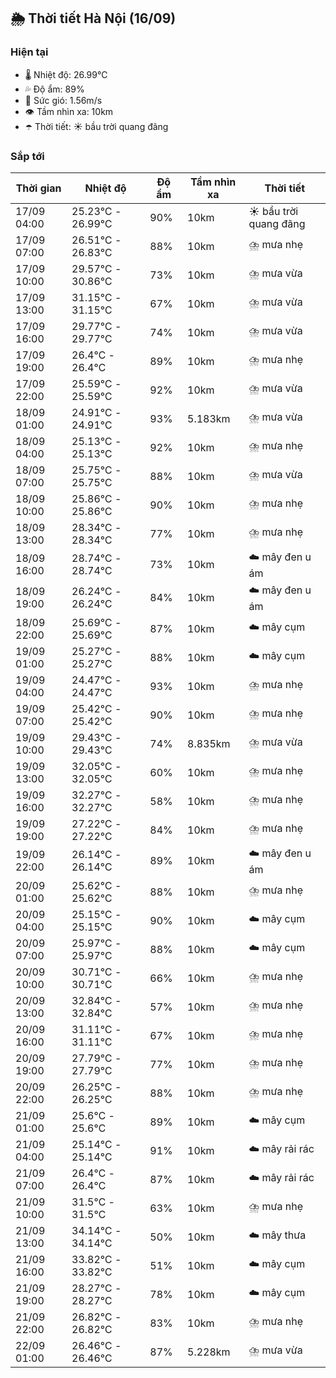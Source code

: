 ## 🌦️ Thời tiết Hà Nội (16/09)

### Hiện tại

- 🌡️ Nhiệt độ: 26.99℃
- 💦 Độ ẩm: 89%
- 💨 Sức gió: 1.56m/s
- 👁️ Tầm nhìn xa: 10km
- ☂️ Thời tiết: ☀️ bầu trời quang đãng

### Sắp tới

| Thời gian | Nhiệt độ | Độ ẩm | Tầm nhìn xa | Thời tiết |
| --- | --- | --- | --- | --- |
| 17/09 04:00 | 25.23℃ - 26.99℃ | 90% | 10km | ☀️ bầu trời quang đãng |
| 17/09 07:00 | 26.51℃ - 26.83℃ | 88% | 10km | ⛈️ mưa nhẹ |
| 17/09 10:00 | 29.57℃ - 30.86℃ | 73% | 10km | ⛈️ mưa vừa |
| 17/09 13:00 | 31.15℃ - 31.15℃ | 67% | 10km | ⛈️ mưa vừa |
| 17/09 16:00 | 29.77℃ - 29.77℃ | 74% | 10km | ⛈️ mưa vừa |
| 17/09 19:00 | 26.4℃ - 26.4℃ | 89% | 10km | ⛈️ mưa nhẹ |
| 17/09 22:00 | 25.59℃ - 25.59℃ | 92% | 10km | ⛈️ mưa vừa |
| 18/09 01:00 | 24.91℃ - 24.91℃ | 93% | 5.183km | ⛈️ mưa vừa |
| 18/09 04:00 | 25.13℃ - 25.13℃ | 92% | 10km | ⛈️ mưa nhẹ |
| 18/09 07:00 | 25.75℃ - 25.75℃ | 88% | 10km | ⛈️ mưa vừa |
| 18/09 10:00 | 25.86℃ - 25.86℃ | 90% | 10km | ⛈️ mưa nhẹ |
| 18/09 13:00 | 28.34℃ - 28.34℃ | 77% | 10km | ⛈️ mưa nhẹ |
| 18/09 16:00 | 28.74℃ - 28.74℃ | 73% | 10km | ☁️ mây đen u ám |
| 18/09 19:00 | 26.24℃ - 26.24℃ | 84% | 10km | ☁️ mây đen u ám |
| 18/09 22:00 | 25.69℃ - 25.69℃ | 87% | 10km | ☁️ mây cụm |
| 19/09 01:00 | 25.27℃ - 25.27℃ | 88% | 10km | ☁️ mây cụm |
| 19/09 04:00 | 24.47℃ - 24.47℃ | 93% | 10km | ⛈️ mưa nhẹ |
| 19/09 07:00 | 25.42℃ - 25.42℃ | 90% | 10km | ⛈️ mưa nhẹ |
| 19/09 10:00 | 29.43℃ - 29.43℃ | 74% | 8.835km | ⛈️ mưa vừa |
| 19/09 13:00 | 32.05℃ - 32.05℃ | 60% | 10km | ⛈️ mưa nhẹ |
| 19/09 16:00 | 32.27℃ - 32.27℃ | 58% | 10km | ⛈️ mưa nhẹ |
| 19/09 19:00 | 27.22℃ - 27.22℃ | 84% | 10km | ⛈️ mưa nhẹ |
| 19/09 22:00 | 26.14℃ - 26.14℃ | 89% | 10km | ☁️ mây đen u ám |
| 20/09 01:00 | 25.62℃ - 25.62℃ | 88% | 10km | ⛈️ mưa nhẹ |
| 20/09 04:00 | 25.15℃ - 25.15℃ | 90% | 10km | ☁️ mây cụm |
| 20/09 07:00 | 25.97℃ - 25.97℃ | 88% | 10km | ☁️ mây cụm |
| 20/09 10:00 | 30.71℃ - 30.71℃ | 66% | 10km | ⛈️ mưa nhẹ |
| 20/09 13:00 | 32.84℃ - 32.84℃ | 57% | 10km | ⛈️ mưa nhẹ |
| 20/09 16:00 | 31.11℃ - 31.11℃ | 67% | 10km | ⛈️ mưa nhẹ |
| 20/09 19:00 | 27.79℃ - 27.79℃ | 77% | 10km | ⛈️ mưa nhẹ |
| 20/09 22:00 | 26.25℃ - 26.25℃ | 88% | 10km | ⛈️ mưa nhẹ |
| 21/09 01:00 | 25.6℃ - 25.6℃ | 89% | 10km | ☁️ mây cụm |
| 21/09 04:00 | 25.14℃ - 25.14℃ | 91% | 10km | ☁️ mây rải rác |
| 21/09 07:00 | 26.4℃ - 26.4℃ | 87% | 10km | ☁️ mây rải rác |
| 21/09 10:00 | 31.5℃ - 31.5℃ | 63% | 10km | ⛈️ mưa nhẹ |
| 21/09 13:00 | 34.14℃ - 34.14℃ | 50% | 10km | ☁️ mây thưa |
| 21/09 16:00 | 33.82℃ - 33.82℃ | 51% | 10km | ☁️ mây cụm |
| 21/09 19:00 | 28.27℃ - 28.27℃ | 78% | 10km | ☁️ mây cụm |
| 21/09 22:00 | 26.82℃ - 26.82℃ | 83% | 10km | ⛈️ mưa nhẹ |
| 22/09 01:00 | 26.46℃ - 26.46℃ | 87% | 5.228km | ⛈️ mưa vừa |
